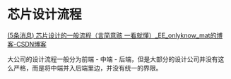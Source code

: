 # 芯片设计流程

[(5条消息) 芯片设计的一般流程（言简意赅 一看就懂）_EE_onlyknow_mat的博客-CSDN博客](https://blog.csdn.net/EE_onlyknow_mat/article/details/94591850)

大公司的设计流程一般分为前端 - 中端 - 后端，但是大部分的设计公司并没有这么严格，而是将中端并入后端里边，并没有统一的界限。

